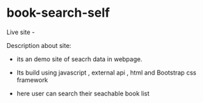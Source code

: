 # book-search-self

Live site - 

Description about site:

* its an demo site of seacrh data in webpage.

* Its build using javascript , external api , html and Bootstrap css framework

* here user can search their seachable book list
